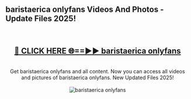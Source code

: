 <h2>baristaerica onlyfans Videos And Photos - Update Files 2025!</h2>
<br>
<div align="center">
<h2><a href="https://linkcuts.com/hfmhzwbr" rel="nofollow">🔴 CLICK HERE 🌐==►► baristaerica onlyfans</a></h2>
<br>
Get baristaerica onlyfans and all content. Now you can access all videos and pictures of baristaerica onlyfans. New Updated Files 2025!
<br>
<br>
<a href="https://linkcuts.com/hfmhzwbr" rel="nofollow" data-target="animated-image.originalLink"><img src="https://i.ibb.co.com/WyWwxjT/player-gif2.gif" alt="baristaerica onlyfans" style="max-width: 100%; display: inline-block;" data-target="animated-image.originalImage"></a>
</div>
<br>